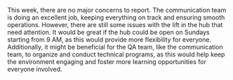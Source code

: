 This week, there are no major concerns to report. The communication team is doing an excellent job, keeping everything on track and ensuring smooth operations. However, there are still some issues with the lift in the hub that need attention. It would be great if the hub could be open on Sundays starting from 9 AM, as this would provide more flexibility for everyone. Additionally, it might be beneficial for the QA team, like the communication team, to organize and conduct technical programs, as this would help keep the environment engaging and foster more learning opportunities for everyone involved.